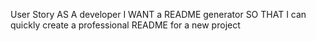 User Story
AS A developer
I WANT a README generator
SO THAT I can quickly create a professional README for a new project

